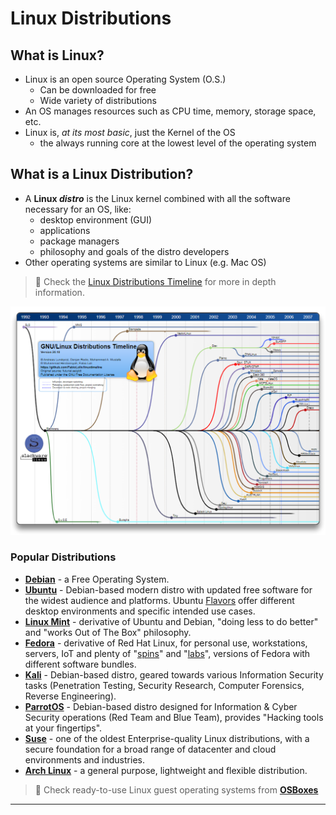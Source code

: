 # Linux Distributions

## What is Linux?

- Linux is an open source Operating System (O.S.)
  - Can be downloaded for free
  - Wide variety of distributions
- An OS manages resources such as CPU time, memory, storage space, etc.
- Linux is, *at its most basic*, just the Kernel of the OS
  - the always running core at the lowest level of the operating system

## What is a Linux Distribution?

- A **Linux *distro*** is the Linux kernel combined with all the software necessary for an OS, like:
  - desktop environment (GUI)
  - applications
  - package managers
  - philosophy and goals of the distro developers
- Other operating systems are similar to Linux (e.g. Mac OS)

> 📌 Check the [Linux Distributions Timeline](https://upload.wikimedia.org/wikipedia/commons/1/1b/Linux_Distribution_Timeline.svg) for more in depth information.

![GNU/Linux Distributions Timeline | © Andreas Lundqvist, Donjan Rodic, Mohammed A. Mustafa | © Muhammad Herdiansyah, Fabio Loli](1-linux-distributionsassets/image-20220724200352501.png)

### Popular Distributions

- [**Debian**](https://www.debian.org/) - a Free Operating System.
- [**Ubuntu**](https://ubuntu.com/) - Debian-based modern distro with updated free software for the widest audience and platforms. Ubuntu [Flavors](https://ubuntu.com/desktop/flavours) offer different desktop environments and specific intended use cases.
- [**Linux Mint**](https://linuxmint.com/) - derivative of Ubuntu and Debian, "doing less to do better" and "works Out of The Box" philosophy.
- [**Fedora**](https://getfedora.org/) - derivative of Red Hat Linux, for personal use, workstations, servers, IoT and plenty of "[spins](https://spins.fedoraproject.org/)" and "[labs](https://labs.fedoraproject.org/)", versions of Fedora with different software bundles.
- [**Kali**](https://www.kali.org/) - Debian-based distro, geared towards various Information Security tasks (Penetration Testing, Security Research, Computer Forensics, Reverse Engineering).
- [**ParrotOS**](https://www.parrotsec.org/) - Debian-based distro designed for Information & Cyber Security operations (Red Team and Blue Team), provides "Hacking tools at your fingertips".
- [**Suse**](https://www.suse.com/) - one of the oldest Enterprise-quality Linux distributions, with a secure foundation for a broad range of datacenter and cloud environments and industries.
- [**Arch Linux**](https://archlinux.org/) - a general purpose, lightweight and flexible distribution.

> 📌 Check ready-to-use Linux guest operating systems from [**OSBoxes**](https://www.osboxes.org/)

------

